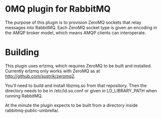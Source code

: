 # 0MQ plugin for RabbitMQ

The purpose of this plugin is to provision ZeroMQ sockets that relay
messages into RabbitMQ. Each ZeroMQ socket type is given an encoding
in the AMQP broker model, which means AMQP clients can interoperate.

# Building

This plugin uses erlzmq, which requires ZeroMQ to be built and
installed.  Currently erlzmq only works with ZeroMQ as
at http://github.com/sustrik/zeromq2.

You'll need to build and install libzmq.so from that repository. Then
the directory needs to be in /etc/ld.so.conf or given in
LD_LIBRARY_PATH when running RabbitMQ.

At the minute the plugin expects to be built from a directory inside
rabbitmq-public-umbrella/.

